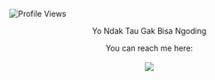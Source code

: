 ![Profile Views](https://komarev.com/ghpvc/?username=Nugraha1313&label=Profile%20Views&color=0e75b6&style=flat)
<div align="center">
  <p stylNugraha1313="font-weight: bold;">Yo Ndak Tau Gak Bisa Ngoding</p>
  You can reach me here:<br><br>
  <a href="https://instagram.com/aulia.nugraha" style="text-decoration: none;">
    <img src="https://img.shields.io/badge/instagram-%23E4405F?&style=for-the-badge&logo=instagram&logoColor=white"/>
  </a>

</div>
